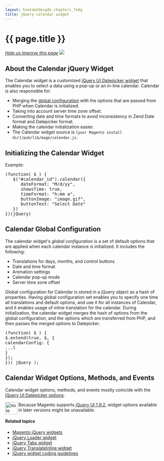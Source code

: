```yaml
---
layout: howtom2devgde_chapters_fedg
title: jQuery calendar widget
---
```


<h1 id="fedg_jquery-calendar-widget">{{ page.title }}</h1>

<p><a href="{{ site.githuburl }}frontend-dev-guide/javascript/jquery-widget-calendar.md" target="_blank"><em>Help us improve this page</em></a>&nbsp;<img src="{{ site.baseurl }}common/images/newWindow.gif"/></p>

<h2 id="fedg_jquery-widget_calendar-overview">About the Calendar jQuery Widget</h2>

The Calendar widget is a customized <a href="http://api.jQueryui.com/datepicker/" target="_blank">jQuery UI Datepicker widget</a> that enables you to select a data using a pop-up or an in-line calendar. Calendar is also responsible for:

*	Merging the <a href="#fedg_calendar_config">global configuration</a> with the options that are passed from PHP when Calendar is initialized.
*	Taking into account server time zone offset.
*	Converting date and time formats to avoid inconsistency in Zend Date format and Datepicker format.
*	Making the calendar initialization easier.
*	The Calendar widget source is `[your Magento install dir]/pub/lib/mage/calendar.js`.

<h2 id="fedg_calendar_init">Initializing the Calendar Widget</h2>

Example:

<pre>(function( $ ) {
   $("#calendar_id").calendar({
      dateFormat: "M/d/yy",
      showsTime: true,
      timeFormat: "h:mm a",
      buttonImage: "image.gif",
      buttonText: "Select Date"
   })
})(jQuery)</pre>

<h2 id="fedg_calendar_config">Calendar Global Configuration</h2>

The calendar widget's *global configuration* is a set of default options that are applied when each calendar instance is initialized. It includes the following:

*	Translations for days, months, and control buttons
*	Date and time format
*	Animation settings
*	Calendar pop-up mode
*	Server time zone offset

Global configuration for Calendar is stored in a jQuery object as a hash of properties. Having global configuration set enables you to specify one time all translations and default options, and use it for all instances of Calendar, and it enables usage of inline translation for the calendar. During initialization, the calendar widget merges the hash of options from the global configuration, and the options which are transferred from PHP, and then passes the merged options to Datepicker.

<pre>(function( $ ) {
$.extend(true, $, {
calendarConfig: {
...l
}
});
})( jQuery );</pre>

<h2 id="fedg_calendar_options">Calendar Widget Options, Methods, and Events</h2>

Calendar widget options, methods, and events mostly coincide with the <a href="http://api.jqueryui.com/datepicker/" target="_blank">jQuery UI Datepicker options</a>.

<div class="bs-callout bs-callout-info" id="info">
  <img src="{{ site.baseurl }}common/images/icon_note.png" alt="note" align="left" width="40" />
<span class="glyphicon-class">
  <p>Because Magento supports <a href="http://blog.jqueryui.com/2012/11/jquery-ui-1-9-2/" target="_blank">jQuery UI 1.9.2</a>, widget options available in later versions might be unavailable.</p></span>
</div>

#### Related topics

*	<a href="{{ site.gdeurl }}frontend-dev-guide/javascript/jquery-widgets-about.html">Magento jQuery widgets</a>
*	<a href="{{ site.gdeurl }}frontend-dev-guide/javascript/jquery-widget-loader.html">jQuery Loader widget</a>
*	<a href="{{ site.gdeurl }}frontend-dev-guide/javascript/jquery-widget-tabs.html">jQuery Tabs widget</a>
*	<a href="{{ site.gdeurl }}frontend-dev-guide/javascript/jquery-widget-translate-inline.html">jQuery TranslateInline widget</a>
*	<a href="{{ site.gdeurl }}frontend-dev-guide/javascript/jquery-widget-guidelines.html">jQuery widget coding guidelines</a>

